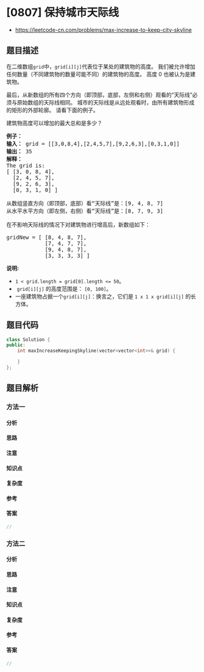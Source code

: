 

# [0807] 保持城市天际线
* https://leetcode-cn.com/problems/max-increase-to-keep-city-skyline


## 题目描述

<p>在二维数组<code>grid</code>中，<code>grid[i][j]</code>代表位于某处的建筑物的高度。 我们被允许增加任何数量（不同建筑物的数量可能不同）的建筑物的高度。 高度 0 也被认为是建筑物。</p>

<p>最后，从新数组的所有四个方向（即顶部，底部，左侧和右侧）观看的&ldquo;天际线&rdquo;必须与原始数组的天际线相同。 城市的天际线是从远处观看时，由所有建筑物形成的矩形的外部轮廓。 请看下面的例子。</p>

<p>建筑物高度可以增加的最大总和是多少？</p>

<pre>
<strong>例子：</strong>
<strong>输入：</strong> grid = [[3,0,8,4],[2,4,5,7],[9,2,6,3],[0,3,1,0]]
<strong>输出：</strong> 35
<strong>解释：</strong> 
The grid is:
[ [3, 0, 8, 4], 
  [2, 4, 5, 7],
  [9, 2, 6, 3],
  [0, 3, 1, 0] ]

从数组竖直方向（即顶部，底部）看&ldquo;天际线&rdquo;是：[9, 4, 8, 7]
从水平水平方向（即左侧，右侧）看&ldquo;天际线&rdquo;是：[8, 7, 9, 3]

在不影响天际线的情况下对建筑物进行增高后，新数组如下：

gridNew = [ [8, 4, 8, 7],
            [7, 4, 7, 7],
            [9, 4, 8, 7],
            [3, 3, 3, 3] ]
</pre>

<p><strong>说明: </strong></p>

<ul>
	<li><code>1 &lt; grid.length = grid[0].length &lt;= 50</code>。</li>
	<li>&nbsp;<code>grid[i][j]</code> 的高度范围是： <code>[0, 100]</code>。</li>
	<li>一座建筑物占据一个<code>grid[i][j]</code>：换言之，它们是 <code>1 x 1 x grid[i][j]</code> 的长方体。</li>
</ul>



## 题目代码

```cpp
class Solution {
public:
    int maxIncreaseKeepingSkyline(vector<vector<int>>& grid) {

    }
};
```


## 题目解析


### 方法一

#### 分析

#### 思路

#### 注意

#### 知识点

#### 复杂度

#### 参考

#### 答案

```cpp
//
```


### 方法二

#### 分析

#### 思路

#### 注意

#### 知识点

#### 复杂度

#### 参考

#### 答案

```cpp
//
```


